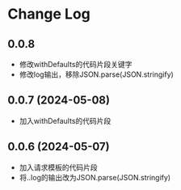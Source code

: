 # Change Log

## 0.0.8

- 修改withDefaults的代码片段关键字
- 修改log输出，移除JSON.parse(JSON.stringify)

## 0.0.7 (2024-05-08)

- 加入withDefaults的代码片段

## 0.0.6 (2024-05-07)

- 加入请求模板的代码片段
- 将..log的输出改为JSON.parse(JSON.stringify)